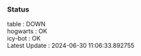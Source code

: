 ### Status


table : DOWN  
hogwarts : OK  
icy-bot : OK  
Latest Update : 2024-06-30 11:06:33.892755
